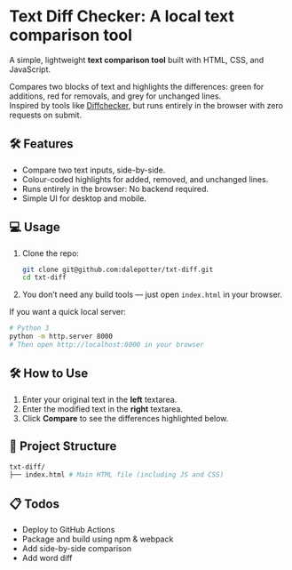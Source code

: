 # Text Diff Checker: A local text comparison tool

A simple, lightweight **text comparison tool** built with HTML, CSS, and JavaScript.

Compares two blocks of text and highlights the differences: green for additions, red for removals, and grey for unchanged lines.  
Inspired by tools like [Diffchecker](https://www.diffchecker.com/), but runs entirely in the browser with zero requests on submit.


## 🛠 Features

- Compare two text inputs, side-by-side.
- Colour-coded highlights for added, removed, and unchanged lines.
- Runs entirely in the browser: No backend required.
- Simple UI for desktop and mobile.


## 💻 Usage

1. Clone the repo:
   ```bash
   git clone git@github.com:dalepotter/txt-diff.git
   cd txt-diff
   ```
2. You don’t need any build tools — just open `index.html` in your browser.

If you want a quick local server:
```bash
# Python 3
python -m http.server 8000
# Then open http://localhost:8000 in your browser
```

## 🛠 How to Use

1. Enter your original text in the **left** textarea.
2. Enter the modified text in the **right** textarea.
3. Click **Compare** to see the differences highlighted below.


## 📁 Project Structure

```bash
txt-diff/
├── index.html # Main HTML file (including JS and CSS)
```


## 📋 Todos
- Deploy to GitHub Actions
- Package and build using npm & webpack
- Add side-by-side comparison
- Add word diff
